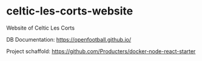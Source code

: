 # celtic-les-corts-website
Website of Celtic Les Corts


DB Documentation: https://openfootball.github.io/

Project schaffold: https://github.com/Producters/docker-node-react-starter
